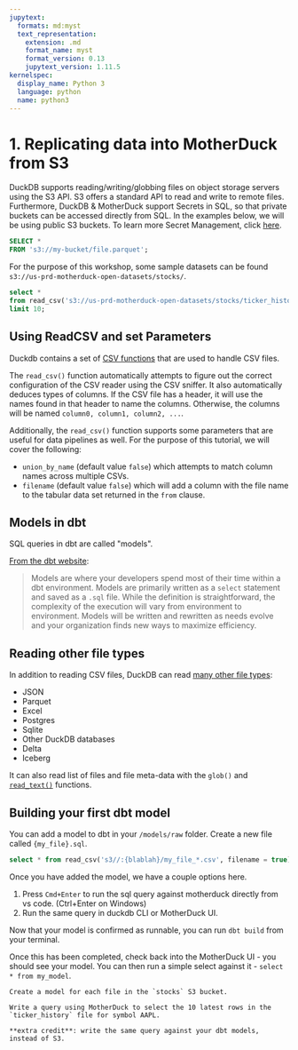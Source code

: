 ```yaml
---
jupytext:
  formats: md:myst
  text_representation:
    extension: .md
    format_name: myst
    format_version: 0.13
    jupytext_version: 1.11.5
kernelspec:
  display_name: Python 3
  language: python
  name: python3
---
```


# 1. Replicating data into MotherDuck from S3

DuckDB supports reading/writing/globbing files on object storage servers using the S3 API. S3 offers a standard API to read and write to remote files. Furthermore, DuckDB & MotherDuck support Secrets in SQL, so that private buckets can be accessed directly from SQL. In the examples below, we will be using public S3 buckets. To learn more Secret Management, click [here](https://duckdb.org/docs/extensions/httpfs/s3api.html#config-provider).

```sql
SELECT *
FROM 's3://my-bucket/file.parquet';
```

For the purpose of this workshop, some sample datasets can be found `s3://us-prd-motherduck-open-datasets/stocks/`. 

```sql
select *
from read_csv('s3://us-prd-motherduck-open-datasets/stocks/ticker_history_20240920085944.csv')
limit 10;
```

## Using ReadCSV and set Parameters

Duckdb contains a set of [CSV functions](https://duckdb.org/docs/data/csv/overview#csv-functions) that are used to handle CSV files.

The `read_csv()` function automatically attempts to figure out the correct configuration of the CSV reader using the CSV sniffer. It also automatically deduces types of columns. If the CSV file has a header, it will use the names found in that header to name the columns. Otherwise, the columns will be named `column0, column1, column2, ...`.

Additionally, the `read_csv()` function supports some parameters that are useful for data pipelines as well. For the purpose of this tutorial, we will cover the following:
- `union_by_name` (default value `false`) which attempts to match column names across multiple CSVs.
- `filename` (default value `false`) which will add a column with the file name to the tabular data set returned in the `from` clause.

## Models in dbt

SQL queries in dbt are called "models". 

[From the dbt website](https://docs.getdbt.com/docs/build/models):

> Models are where your developers spend most of their time within a dbt environment. Models are primarily written as a `select` statement and saved as a `.sql` file. While the definition is straightforward, the complexity of the execution will vary from environment to environment. Models will be written and rewritten as needs evolve and your organization finds new ways to maximize efficiency.

## Reading other file types

In addition to reading CSV files, DuckDB can read [many other file types](https://duckdb.org/docs/guides/file_formats/overview):
- JSON
- Parquet
- Excel
- Postgres
- Sqlite
- Other DuckDB databases
- Delta
- Iceberg

It can also read list of files and file meta-data with the `glob()` and [`read_text()`](https://duckdb.org/docs/guides/file_formats/read_file) functions.

## Building your first dbt model

You can add a model to dbt in your `/models/raw` folder. Create a new file called `{my_file}.sql`.

```sql
select * from read_csv('s3//:{blablah}/my_file_*.csv', filename = true)
```

Once you have added the model, we have a couple options here.
1. Press `Cmd+Enter` to run the sql query against motherduck directly from vs code. (Ctrl+Enter on Windows)
2. Run the same query in duckdb CLI or MotherDuck UI.
   
Now that your model is confirmed as runnable, you can run `dbt build` from your terminal.

Once this has been completed, check back into the MotherDuck UI - you should see your model. You can then run a simple select against it - `select * from my_model`.

```{admonition} Exercise 1.1
Create a model for each file in the `stocks` S3 bucket.
```

```{admonition} Exercise 1.2
Write a query using MotherDuck to select the 10 latest rows in the `ticker_history` file for symbol AAPL.

**extra credit**: write the same query against your dbt models, instead of S3.
```